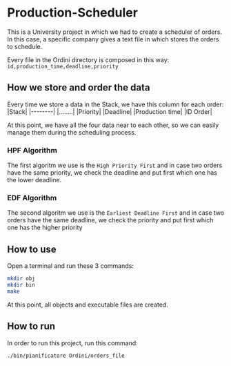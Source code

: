 # Production-Scheduler
This is a University project in which we had to create a scheduler of orders.
In this case, a specific company gives a text file in which stores the orders to schedule.

Every file in the Ordini directory is composed in this way:
```id,production_time,deadline,priority```

## How we store and order the data
Every time we store a data in the Stack, we have this column for each order:
|Stack|
|--------|
|........|
|Priority|
|Deadline|
|Production time|
|ID Order|

At this point, we have all the four data near to each other, so we can easily manage them during the scheduling process.

### HPF Algorithm
The first algoritm we use is the ```High Priority First``` and in case two orders have the same priority, we check the deadline and put first which one has the lower deadline.

### EDF Algorithm
The second algoritm we use is the ```Earliest Deadline First``` and in case two orders have the same deadline, we check the priority and put first which one has the higher priority

## How to use
Open a terminal and run these 3 commands:
```bash
mkdir obj
mkdir bin
make
```
At this point, all objects and executable files are created.

## How to run
In order to run this project, run this command:
```bash
./bin/pianificatore Ordini/orders_file
```